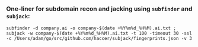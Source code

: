### One-liner for subdomain recon and jacking using `subfinder` and `subjack`:

`subfinder -d company.ai -o company-$(date +%Y%m%d_%H%M).ai.txt ; subjack -w company-$(date +%Y%m%d_%H%M).ai.txt -t 100 -timeout 30 -ssl -c /Users/adam/go/src/github.com/haccer/subjack/fingerprints.json -v 3`
